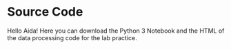 # Source Code
Hello Aida!
Here you can download the Python 3 Notebook and the HTML of the data processing code for the lab practice.
